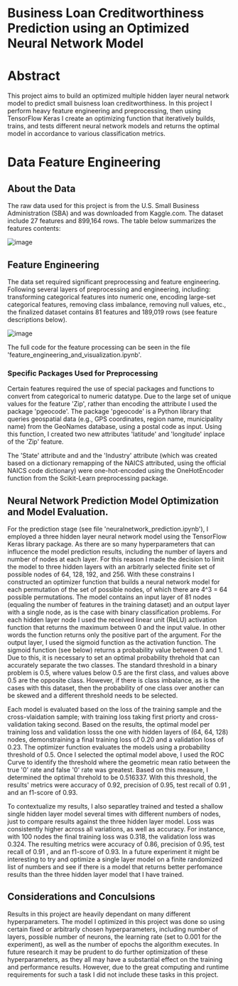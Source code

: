 # Business Loan Creditworthiness Prediction using an Optimized Neural Network Model
# Abstract
This project aims to build an optimized multiple hidden layer neural network model to predict small buisness loan creditworthiness. In this project I perform heavy feature engineering and preprocessing, then using TensorFlow Keras I create an optimizing function that iteratively builds, trains, and tests different neural network models and returns the optimal model in accordance to various classification metrics. 

# Data Feature Engineering
## About the Data
The raw data used for this project is from the U.S. Small Business Administration (SBA) and was downloaded from Kaggle.com. The dataset include 27 features and 899,164 rows. The table below summarizes the features contents:

![image](https://github.com/wgemba/loan_default_prediction/assets/134420287/fe388d2e-0330-4293-9a83-6ac8b915fd54)

## Feature Engineering

The data set required significant preprocessing and feature engineering. Following several layers of preprocessing and engineering, including: transforming categorical features into numeric one, encoding large-set categorical features, removing class imbalance, removing null values, etc., the finalized dataset contains 81 features and 189,019 rows (see feature descriptions below).

![image](https://github.com/wgemba/loan_default_prediction/assets/134420287/04d8dba7-b2ce-45b9-a4fc-62e86212f367)

The full code for the feature processing can be seen in the file 'feature_engineering_and_visualization.ipynb'.

### Specific Packages Used for Preprocessing
Certain features required the use of special packages and functions to convert from categorical to numeric datatype. Due to the large set of unique values for the feature 'Zip', rather than encoding the attribute I used the package 'pgeocode'. The package 'pgeocode' is a Python library that queries geospatial data (e.g., GPS coordinates, region name, municipality name) from the GeoNames database, using a postal code as input. Using this function, I created two new attributes 'latitude' and 'longitude' inplace of the 'Zip' feature. 

The 'State' attribute and and the 'Industry' attribute (which was created based on a dictionary remapping of the NAICS attributed, using the official NAICS code dictionary) were one-hot-encoded using the OneHotEncoder function from the Scikit-Learn preprocessing package.

## Neural Network Prediction Model Optimization and Model Evaluation.

For the prediction stage (see file 'neuralnetwork_prediction.ipynb'), I employed a three hidden layer neural network model using the TensorFlow Keras library package. As there are so many hyperparameters that can influcence the model prediction results, including the number of layers and number of nodes at each layer. For this reason I made the decision to limit the model to three hidden layers with an arbitrarly selected finite set of possible nodes of 64, 128, 192, and 256. With these constrains I constructed an optimizer function that builds a neural network model for each permutation of the set of possible nodes, of which there are 4^3 = 64 possible permutations. The model contains an input layer of 81 nodes (equaling the number of features in the training dataset) and an output layer with a single node, as is the case with binary classification problems. For each hidden layer node I used the received linear unit (ReLU) activation function that returns the maximum between 0 and the input value. In other words the function returns only the positive part of the argument. For the output layer, I used the sigmoid function as the activation function. The sigmoid function (see below) returns a probability value between 0 and 1. Due to this, it is necessary to set an optimal probability threhold that can accurately separate the two classes. The standard threshold in a binary problem is 0.5, where values below 0.5 are the first class, and values above 0.5 are the opposite class. However, if there is class imbalance, as is the cases with this dataset, then the probability of one class over another can be skewed and a different threshold needs to be selected.     

Each model is evaluated based on the loss of the training sample and the cross-vlaidation sample; with training loss taking first priorty and cross-validation taking second. Based on the results, the optimal model per training loss and validation losss the one with hidden layers of (64, 64, 128) nodes, demonstraining a final training loss of 0.20 and a validation loss of 0.23. The optimizer function evaluates the models using a probability threshold of 0.5. Once I selected the optimal model above, I used the ROC Curve to identify the threshold where the geometric mean ratio between the true '0' rate and false '0' rate was greatest. Based on this measure, I determined the optimal threhold to be 0.516337. With this threshold, the results' metrics were accuracy of 0.92, precision of 0.95, test recall of 0.91 , and an f1-score of 0.93. 

To contextualize my results, I also separatley trained and tested a shallow single hidden layer model several times with different numbers of nodes, just to compare results against the three hidden layer model. Loss was consistently higher across all variations, as well as accuracy. For instance, with 100 nodes the final training loss was 0.318, the validation loss was 0.324. The resulting metrics were accuracy of 0.86, precision of 0.95, test recall of 0.91 , and an f1-score of 0.93. In a future experiment it might be interesting to try and optimize a single layer model on a finite randomized list of numbers and see if there is a model that returns better perfomance results than the three hidden layer model that I have trained.

## Considerations and Conculsions
Results in this project are heavily dependant on many different hyperparameters. The model I optimized in this project was done so using certain fixed or arbitrarly chosen hyperparameters, including number of layers, possible number of neurons, the learning rate (set to 0.001 for the experiment), as well as the number of epochs the algorithm executes. In future research it may be prudent to do further optimization of these hyperparameters, as they all may have a substantial effect on the training and performance results. However, due to the great computing and runtime requirements for such a task I did not include these tasks in this project.   
